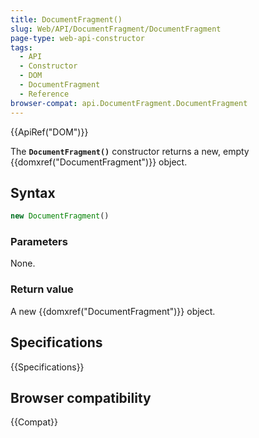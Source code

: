 ```yaml
---
title: DocumentFragment()
slug: Web/API/DocumentFragment/DocumentFragment
page-type: web-api-constructor
tags:
  - API
  - Constructor
  - DOM
  - DocumentFragment
  - Reference
browser-compat: api.DocumentFragment.DocumentFragment
---
```

{{ApiRef("DOM")}}

The **`DocumentFragment()`** constructor returns a new, empty
{{domxref("DocumentFragment")}} object.

## Syntax

```js
new DocumentFragment()
```

### Parameters

None.

### Return value

A new {{domxref("DocumentFragment")}} object.

## Specifications

{{Specifications}}

## Browser compatibility

{{Compat}}
